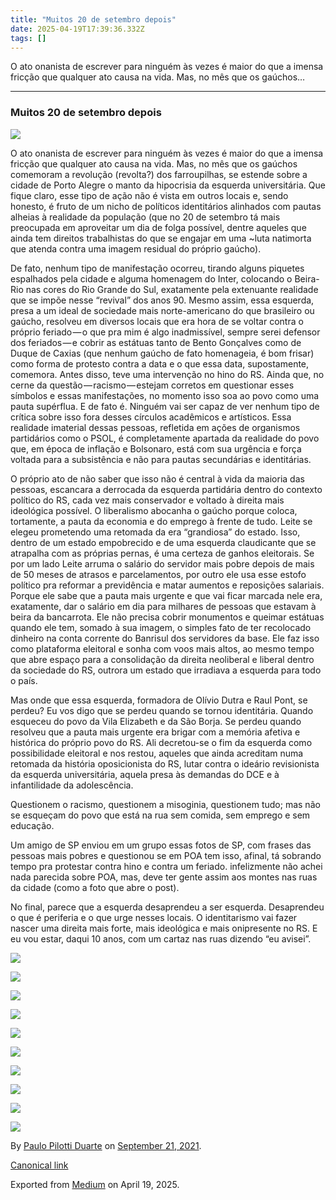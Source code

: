 ```yaml
---
title: "Muitos 20 de setembro depois"
date: 2025-04-19T17:39:36.332Z
tags: []
---
```


O ato onanista de escrever para ninguém às vezes é maior do que a imensa fricção que qualquer ato causa na vida. Mas, no mês que os gaúchos…

* * *

### Muitos 20 de setembro depois

![](https://cdn-images-1.medium.com/max/800/1*OY0M603klpATF5aD-gfhCA.jpeg)

O ato onanista de escrever para ninguém às vezes é maior do que a imensa fricção que qualquer ato causa na vida. Mas, no mês que os gaúchos comemoram a revolução (revolta?) dos farroupilhas, se estende sobre a cidade de Porto Alegre o manto da hipocrisia da esquerda universitária. Que fique claro, esse tipo de ação não é vista em outros locais e, sendo honesto, é fruto de um nicho de políticos identitários alinhados com pautas alheias à realidade da população (que no 20 de setembro tá mais preocupada em aproveitar um dia de folga possível, dentre aqueles que ainda tem direitos trabalhistas do que se engajar em uma ~luta natimorta que atenda contra uma imagem residual do próprio gaúcho).

De fato, nenhum tipo de manifestação ocorreu, tirando alguns piquetes espalhados pela cidade e alguma homenagem do Inter, colocando o Beira-Rio nas cores do Rio Grande do Sul, exatamente pela extenuante realidade que se impõe nesse “revival” dos anos 90. Mesmo assim, essa esquerda, presa a um ideal de sociedade mais norte-americano do que brasileiro ou gaúcho, resolveu em diversos locais que era hora de se voltar contra o próprio feriado — o que pra mim é algo inadmissível, sempre serei defensor dos feriados — e cobrir as estátuas tanto de Bento Gonçalves como de Duque de Caxias (que nenhum gaúcho de fato homenageia, é bom frisar) como forma de protesto contra a data e o que essa data, supostamente, comemora. Antes disso, teve uma intervenção no hino do RS. Ainda que, no cerne da questão — racismo — estejam corretos em questionar esses símbolos e essas manifestações, no momento isso soa ao povo como uma pauta supérflua. E de fato é. Ninguém vai ser capaz de ver nenhum tipo de crítica sobre isso fora desses círculos acadêmicos e artísticos. Essa realidade imaterial dessas pessoas, refletida em ações de organismos partidários como o PSOL, é completamente apartada da realidade do povo que, em época de inflação e Bolsonaro, está com sua urgência e força voltada para a subsistência e não para pautas secundárias e identitárias.

O próprio ato de não saber que isso não é central à vida da maioria das pessoas, escancara a derrocada da esquerda partidária dentro do contexto político do RS, cada vez mais conservador e voltado à direita mais ideológica possível. O liberalismo abocanha o gaúcho porque coloca, tortamente, a pauta da economia e do emprego à frente de tudo. Leite se elegeu prometendo uma retomada da era “grandiosa” do estado. Isso, dentro de um estado empobrecido e de uma esquerda claudicante que se atrapalha com as próprias pernas, é uma certeza de ganhos eleitorais. Se por um lado Leite arruma o salário do servidor mais pobre depois de mais de 50 meses de atrasos e parcelamentos, por outro ele usa esse estofo político pra reformar a previdência e matar aumentos e reposições salariais. Porque ele sabe que a pauta mais urgente e que vai ficar marcada nele era, exatamente, dar o salário em dia para milhares de pessoas que estavam à beira da bancarrota. Ele não precisa cobrir monumentos e queimar estátuas quando ele tem, somado à sua imagem, o simples fato de ter recolocado dinheiro na conta corrente do Banrisul dos servidores da base. Ele faz isso como plataforma eleitoral e sonha com voos mais altos, ao mesmo tempo que abre espaço para a consolidação da direita neoliberal e liberal dentro da sociedade do RS, outrora um estado que irradiava a esquerda para todo o país.

Mas onde que essa esquerda, formadora de Olívio Dutra e Raul Pont, se perdeu? Eu vos digo que se perdeu quando se tornou identitária. Quando esqueceu do povo da Vila Elizabeth e da São Borja. Se perdeu quando resolveu que a pauta mais urgente era brigar com a memória afetiva e histórica do próprio povo do RS. Ali decretou-se o fim da esquerda como possibilidade eleitoral e nos restou, aqueles que ainda acreditam numa retomada da história oposicionista do RS, lutar contra o ideário revisionista da esquerda universitária, aquela presa às demandas do DCE e à infantilidade da adolescência.

Questionem o racismo, questionem a misoginia, questionem tudo; mas não se esqueçam do povo que está na rua sem comida, sem emprego e sem educação.

Um amigo de SP enviou em um grupo essas fotos de SP, com frases das pessoas mais pobres e questionou se em POA tem isso, afinal, tá sobrando tempo pra protestar contra hino e contra um feriado. infelizmente não achei nada parecida sobre POA, mas, deve ter gente assim aos montes nas ruas da cidade (como a foto que abre o post).

No final, parece que a esquerda desaprendeu a ser esquerda. Desaprendeu o que é periferia e o que urge nesses locais. O identitarismo vai fazer nascer uma direita mais forte, mais ideológica e mais onipresente no RS. E eu vou estar, daqui 10 anos, com um cartaz nas ruas dizendo “eu avisei”.

![](https://cdn-images-1.medium.com/max/400/1*YPeKvp9TYhmKPi6nyoHZyA.jpeg)

![](https://cdn-images-1.medium.com/max/400/1*FnCCJzJxPGFVitC-UTeuDA.jpeg)

![](https://cdn-images-1.medium.com/max/400/1*Bb7uRUuybAJcT-YoLaWmtA.jpeg)

![](https://cdn-images-1.medium.com/max/600/1*Qzle_32FjuP8H4-c3du6lA.jpeg)

![](https://cdn-images-1.medium.com/max/600/1*t6rirju5kip2jWEb62njPw.jpeg)

![](https://cdn-images-1.medium.com/max/400/1*0OMpOWZxAXFlZpXd4FkFSA.jpeg)

![](https://cdn-images-1.medium.com/max/800/1*sCrrnXHiNDIlGaM-ullUOw.jpeg)

![](https://cdn-images-1.medium.com/max/600/1*Vz1vEC83h_MF5Hc1rJgieQ.jpeg)

![](https://cdn-images-1.medium.com/max/600/1*5GA4Hjw_wuZbfDqo5xGsTw.jpeg)

![](https://cdn-images-1.medium.com/max/800/1*Pa87WDntAeXEBppRzO_pCw.jpeg)

By [Paulo Pilotti Duarte](https://medium.com/@paulopilotti) on [September 21, 2021](https://medium.com/p/52f843d16cc2).

[Canonical link](https://medium.com/@paulopilotti/muitos-20-de-setembro-depois-52f843d16cc2)

Exported from [Medium](https://medium.com) on April 19, 2025.